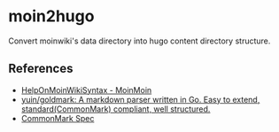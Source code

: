 # moin2hugo

Convert moinwiki's data directory into hugo content directory structure.


## References

- [HelpOnMoinWikiSyntax - MoinMoin](http://moinmo.in/HelpOnMoinWikiSyntax)
- [yuin/goldmark: A markdown parser written in Go. Easy to extend, standard(CommonMark) compliant, well structured.](https://github.com/yuin/goldmark)
- [CommonMark Spec](https://spec.commonmark.org/)
